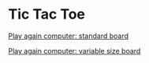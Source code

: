 # Tic Tac Toe

[Play again computer: standard board](computer.html)

[Play again computer: variable size board](local.html)
